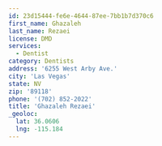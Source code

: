 ```yaml
---
id: 23d15444-fe6e-4644-87ee-7bb1b7d370c6
first_name: Ghazaleh
last_name: Rezaei
license: DMD
services:
  - Dentist
category: Dentists
address: '6255 West Arby Ave.'
city: 'Las Vegas'
state: NV
zip: '89118'
phone: '(702) 852-2022'
title: 'Ghazaleh Rezaei'
_geoloc:
  lat: 36.0606
  lng: -115.184
---
```


